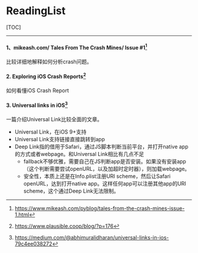 # ReadingList

[TOC]

---

#### 1、mikeash.com/ Tales From The Crash Mines/ Issue #1[^1]

比较详细地解释如何分析crash问题。



#### 2. Exploring iOS Crash Reports[^2]

如何看懂iOS Crash Report



#### 3. Universal links in iOS[^3]

一篇介绍Universal Link比较全面的文章。

* Universal Link，在iOS 9+支持
* Universal Link支持链接直接跳转到app
* Deep Link指的借用于Safari，通过JS脚本判断当前平台，并打开native app的方式或者webpage。和Universal Link相比有几点不足
  * fallback不够优雅，需要自己在JS判断app是否安装。如果没有安装app（这个判断需要尝试openURL，以及加超时定时器），则加载webpage。
  * 安全性，本质上还是在Info.plist注册URI scheme，然后让Safari openURL，达到打开native app。这样任何app可以注册其他app的URI scheme，这个通过Deep Link无法限制。



[^1]: <https://www.mikeash.com/pyblog/tales-from-the-crash-mines-issue-1.html>
[^2]: https://www.plausible.coop/blog/?p=176 
[^3]: https://medium.com/@abhimuralidharan/universal-links-in-ios-79c4ee038272 








